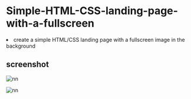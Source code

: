 # Simple-HTML-CSS-landing-page-with-a-fullscreen
<li>create a simple HTML/CSS landing page with a fullscreen image in the background</li>


## screenshot

![nn](https://user-images.githubusercontent.com/12325386/29310144-39d4b9d4-81df-11e7-9f9e-acdccfb3bb64.JPG)

![nn](https://user-images.githubusercontent.com/12325386/29310235-874b9854-81df-11e7-961b-f4054440c5d5.JPG)
